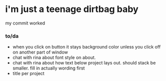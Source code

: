 <h1>i'm just a teenage dirtbag baby</h1>

<p>my commit worked</p>

<h3>to/da</h3>
<ul>
  <li>when you click on button it stays background color unless you click off on another part of window</li>
  <li>chat with rina about font style on about.</li>
  <li>chat with rina about how text below project lays out. should stack be smaller. fill in actually wording first</li>
  <li>title per project</li>
</ul>
